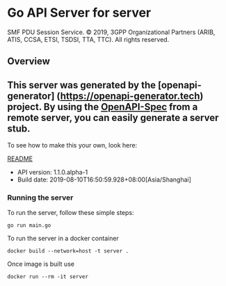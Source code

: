 # Go API Server for server

SMF PDU Session Service. © 2019, 3GPP Organizational Partners (ARIB, ATIS, CCSA, ETSI, TSDSI, TTA, TTC). All rights reserved. 

## Overview
This server was generated by the [openapi-generator]
(https://openapi-generator.tech) project.
By using the [OpenAPI-Spec](https://github.com/OAI/OpenAPI-Specification) from a remote server, you can easily generate a server stub.  
-

To see how to make this your own, look here:

[README](https://openapi-generator.tech)

- API version: 1.1.0.alpha-1
- Build date: 2019-08-10T16:50:59.928+08:00[Asia/Shanghai]


### Running the server
To run the server, follow these simple steps:

```
go run main.go
```

To run the server in a docker container
```
docker build --network=host -t server .
```

Once image is built use
```
docker run --rm -it server 
```


